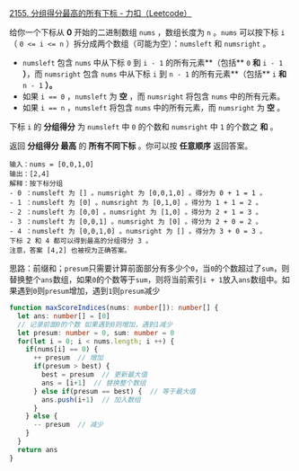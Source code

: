 [2155. 分组得分最高的所有下标 - 力扣（Leetcode）](https://leetcode.cn/problems/all-divisions-with-the-highest-score-of-a-binary-array/description/)

给你一个下标从 **0** 开始的二进制数组 `nums` ，数组长度为 `n` 。`nums` 可以按下标 `i`（ `0 <= i <= n` ）拆分成两个数组（可能为空）：`numsleft` 和 `numsright` 。

- `numsleft` 包含 `nums` 中从下标 `0` 到 `i - 1` 的所有元素**（包括** `0` **和** `i - 1` **）**，而 `numsright` 包含 `nums` 中从下标 `i` 到 `n - 1` 的所有元素**（包括** `i` **和** `n - 1` **）。**
- 如果 `i == 0` ，`numsleft` 为 **空** ，而 `numsright` 将包含 `nums` 中的所有元素。
- 如果 `i == n` ，`numsleft` 将包含 `nums` 中的所有元素，而 `numsright` 为 **空** 。

下标 `i` 的 **分组得分** 为 `numsleft` 中 `0` 的个数和 `numsright` 中 `1` 的个数之 **和** 。

返回 **分组得分 最高** 的 **所有不同下标** 。你可以按 **任意顺序** 返回答案。

```
输入：nums = [0,0,1,0]
输出：[2,4]
解释：按下标分组
- 0 ：numsleft 为 [] 。numsright 为 [0,0,1,0] 。得分为 0 + 1 = 1 。
- 1 ：numsleft 为 [0] 。numsright 为 [0,1,0] 。得分为 1 + 1 = 2 。
- 2 ：numsleft 为 [0,0] 。numsright 为 [1,0] 。得分为 2 + 1 = 3 。
- 3 ：numsleft 为 [0,0,1] 。numsright 为 [0] 。得分为 2 + 0 = 2 。
- 4 ：numsleft 为 [0,0,1,0] 。numsright 为 [] 。得分为 3 + 0 = 3 。
下标 2 和 4 都可以得到最高的分组得分 3 。
注意，答案 [4,2] 也被视为正确答案。
```

思路：前缀和；`presum`只需要计算前面部分有多少个`0`，当`0`的个数超过了`sum`，则替换整个`ans`数组，如果`0`的个数等于`sum`，则将当前索引`i + 1`放入`ans`数组中。如果遇到`0`则`presum`增加，遇到`1`则`presum`减少

```typescript
function maxScoreIndices(nums: number[]): number[] {
  let ans: number[] = [0]
  // 记录前面0的个数 如果遇到0则增加，遇到1减少
  let presum: number = 0, sum: number = 0
  for(let i = 0; i < nums.length; i ++) {
    if(nums[i] == 0) {
      ++ presum  // 增加
      if(presum > best) {
        best = presum  // 更新最大值
        ans = [i+1]  // 替换整个数组
      } else if(presum == best) {  // 等于最大值
        ans.push(i+1)  // 加入数组
      }
    } else {
      -- presum  // 减少
    }
  }
  return ans
}
```

